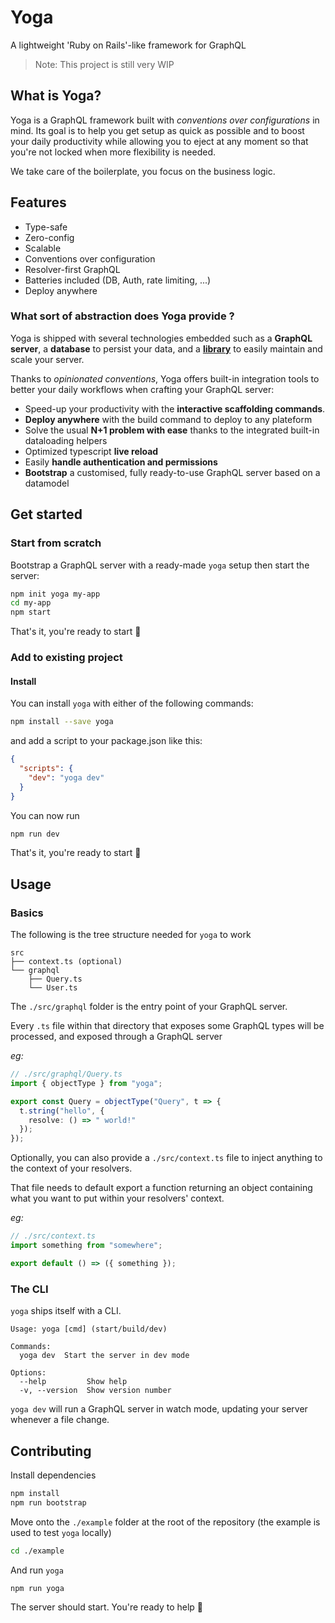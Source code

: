 # Yoga

A lightweight 'Ruby on Rails'-like framework for GraphQL

> Note: This project is still very WIP

## What is Yoga?

Yoga is a GraphQL framework built with _conventions over configurations_ in mind.
Its goal is to help you get setup as quick as possible and to boost your daily productivity while allowing you to eject at any moment so that you're not locked when more flexibility is needed.

We take care of the boilerplate, you focus on the business logic.

## Features

- Type-safe
- Zero-config
- Scalable
- Conventions over configuration
- Resolver-first GraphQL
- Batteries included (DB, Auth, rate limiting, ...)
- Deploy anywhere

### What sort of abstraction does Yoga provide ?

Yoga is shipped with several technologies embedded such as a **GraphQL server**, a **database** to persist your data, and a **[library](https://graphql-nexus.com/)** to easily maintain and scale your server.

Thanks to _opinionated conventions_, Yoga offers built-in integration tools to better your daily workflows when crafting your GraphQL server:

- Speed-up your productivity with the **interactive scaffolding commands**.
- **Deploy anywhere** with the build command to deploy to any plateform
- Solve the usual **N+1 problem with ease** thanks to the integrated built-in dataloading helpers
- Optimized typescript **live reload**
- Easily **handle authentication and permissions**
- **Bootstrap** a customised, fully ready-to-use GraphQL server based on a datamodel

## Get started

### Start from scratch

Bootstrap a GraphQL server with a ready-made `yoga` setup then
start the server:

```bash
npm init yoga my-app
cd my-app
npm start
```

That's it, you're ready to start 🙌

### Add to existing project

#### Install

You can install `yoga` with either of the following commands:

```bash
npm install --save yoga
```

and add a script to your package.json like this:

```json
{
  "scripts": {
    "dev": "yoga dev"
  }
}
```

You can now run

```bash
npm run dev
```

That's it, you're ready to start 🙌

## Usage

### Basics

The following is the tree structure needed for `yoga` to work

```
src
├── context.ts (optional)
└── graphql
    ├── Query.ts
    └── User.ts
```

The `./src/graphql` folder is the entry point of your GraphQL server.

Every `.ts` file within that directory that exposes some GraphQL types will be processed, and exposed through a GraphQL server

_eg:_

```ts
// ./src/graphql/Query.ts
import { objectType } from "yoga";

export const Query = objectType("Query", t => {
  t.string("hello", {
    resolve: () => " world!"
  });
});
```

Optionally, you can also provide a `./src/context.ts` file to inject anything to the context of your resolvers.

That file needs to default export a function returning an object containing what you want to put within your resolvers' context.

_eg:_

```ts
// ./src/context.ts
import something from "somewhere";

export default () => ({ something });
```

### The CLI

`yoga` ships itself with a CLI.

```
Usage: yoga [cmd] (start/build/dev)

Commands:
  yoga dev  Start the server in dev mode

Options:
  --help         Show help
  -v, --version  Show version number
```

`yoga dev` will run a GraphQL server in watch mode, updating your server whenever a file change.

## Contributing

Install dependencies

```bash
npm install
npm run bootstrap
```

Move onto the `./example` folder at the root of the repository (the example is used to test `yoga` locally)

```bash
cd ./example
```

And run `yoga`

```
npm run yoga
```

The server should start. You're ready to help 🙏
